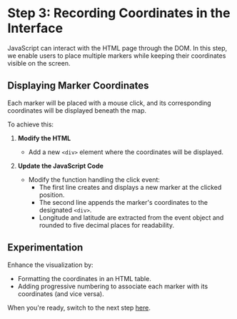 # Step 3: Recording Coordinates in the Interface

JavaScript can interact with the HTML page through the DOM. In this step, we enable users to place multiple markers while keeping their coordinates visible on the screen.

## Displaying Marker Coordinates

Each marker will be placed with a mouse click, and its corresponding coordinates will be displayed beneath the map.

To achieve this:
1. **Modify the HTML**  
   - Add a new `<div>` element where the coordinates will be displayed.

2. **Update the JavaScript Code**  
   - Modify the function handling the click event:
     - The first line creates and displays a new marker at the clicked position.
     - The second line appends the marker's coordinates to the designated `<div>`.  
     - Longitude and latitude are extracted from the event object and rounded to five decimal places for readability.

## Experimentation

Enhance the visualization by:
- Formatting the coordinates in an HTML table.
- Adding progressive numbering to associate each marker with its coordinates (and vice versa).  

When you're ready, switch to the next step [here](https://github.com/AugustoCiuffoletti/leafletExercise2025/tree/step-4).
